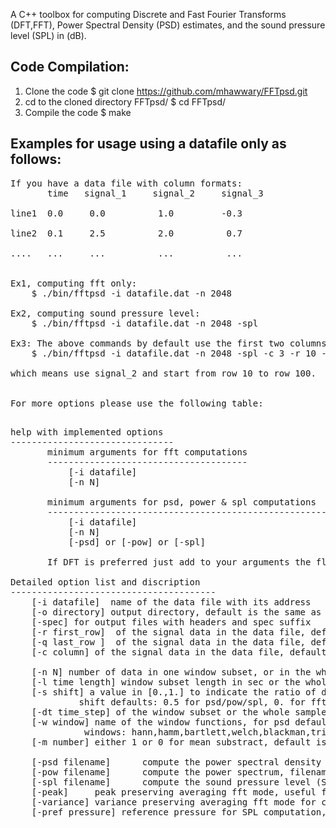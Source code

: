 A C++ toolbox for computing Discrete and Fast Fourier Transforms (DFT,FFT), Power Spectral Density (PSD) estimates, and the sound pressure level (SPL) in (dB).

Code Compilation:
------------------
1. Clone the code
	$ git clone https://github.com/mhawwary/FFTpsd.git 
2. cd to the cloned directory FFTpsd/
	$ cd FFTpsd/
2. Compile the code
	$ make


Examples for usage using a datafile only as follows:
----------------------------------------------------
<pre>
If you have a data file with column formats:
       time   signal_1     signal_2     signal_3 
      
line1  0.0     0.0          1.0         -0.3     

line2  0.1     2.5          2.0          0.7   

....   ...     ...          ...          ...  


Ex1, computing fft only: 
	$ ./bin/fftpsd -i datafile.dat -n 2048 

Ex2, computing sound pressure level:
	$ ./bin/fftpsd -i datafile.dat -n 2048 -spl 

Ex3: The above commands by default use the first two columns in the input file only. If you want to compute fft/spl for other signals use the following:
	$ ./bin/fftpsd -i datafile.dat -n 2048 -spl -c 3 -r 10 -q 100

which means use signal_2 and start from row 10 to row 100.


For more options please use the following table:
<pre>

help with implemented options
-------------------------------
       minimum arguments for fft computations
       --------------------------------------
           [-i datafile] 
           [-n N] 

       minimum arguments for psd, power & spl computations
       -----------------------------------------------------
           [-i datafile]
           [-n N] 
           [-psd] or [-pow] or [-spl]

       If DFT is preferred just add to your arguments the flag [-dft]

Detailed option list and discription
---------------------------------------
    [-i datafile]  name of the data file with its address
    [-o directory] output directory, default is the same as input
    [-spec] for output files with headers and spec suffix
    [-r first_row]  of the signal data in the data file, default 1
    [-q last_row ]  of the signal data in the data file, default is the end of the file
    [-c column] of the signal data in the data file, default 2, assuming time is at the first column

    [-n N] number of data in one window subset, or in the whole sample if no shifting/averaging. If using fft it must be 2^{k}, k is an integer
    [-l time length] window subset length in sec or the whole sample length if no shifting/averaging
    [-s shift] a value in [0.,1.] to indicate the ratio of data to be shifted
             shift defaults: 0.5 for psd/pow/spl, 0. for fft
    [-dt time_step] of the window subset or the whole sample in sec
    [-w window] name of the window functions, for psd default is hann, for fft default is rectangular
              windows: hann,hamm,bartlett,welch,blackman,triangular,rectangular
    [-m number] either 1 or 0 for mean substract, default is 1 to substract the mean

    [-psd filename]      compute the power spectral density (psd), filename is optional
    [-pow filename]      compute the power spectrum, filename is optional
    [-spl filename]      compute the sound pressure level (SPL), filename is optional
    [-peak]     peak preserving averaging fft mode, useful for ensemble averaging with shift=1.
    [-variance] variance preserving averaging fft mode for conserving the signal energy, by default it is forced for psd, power and spl computations
    [-pref pressure] reference pressure for SPL computation, default is 2e-5 Pa
